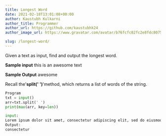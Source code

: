 ```yaml
---
title: Longest Word
date: 2021-02-18T13:01:08+00:00
author: Kaustubh Kulkarni
author_title: Programmer
author_url: https://github.com/kaustubhk24
author_image_url: https://www.gravatar.com/avatar/b76fcfc82fc2e8fdc8075636f1735f61?s=200

slug: /longest-word/
---
```

Given a text as input, find and output the longest word. 
 
**Sample input** 
this is an awesome text 
 
**Sample Output** 
awesome



 Recall the'**split(' ')**'method, which returns a list of words of the string.
 




```python title="file.py"
Program
txt = input()
arr=txt.split(' ')
print(max(arr, key=len))
```

```python title="file.py"
input:
Lorem ipsum dolor sit amet, consectetur adipiscing elit, sed do eiusmod tempor incididunt ut labore et dolore magna aliqua
Output:
consectetur

```